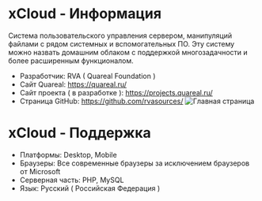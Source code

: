 # xCloud - Информация
Система пользовательского управления сервером, манипуляций файлами с рядом системных и вспомогательных ПО. Эту систему можно назвать домашним облаком с поддержкой многозадачности и более расширенным функционалом.
- Разработчик: RVA ( Quareal Foundation )
- Сайт Quareal: https://quareal.ru/
- Сайт проекта ( в разработке ): https://projects.quareal.ru/
- Страница GitHub: https://github.com/rvasources/
![Главная страница](https://github.com/rvasources/xCloud/blob/master/main.jpg)

# xCloud - Поддержка
- Платформы: Desktop, Mobile
- Браузеры: Все современные браузеры за исключением браузеров от Microsoft
- Серверная часть: PHP, MySQL
- Язык: Русский ( Российская Федерация )
